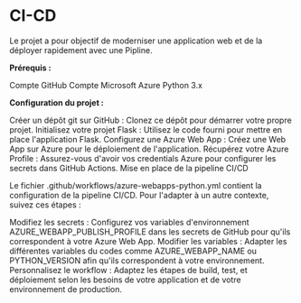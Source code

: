 # CI-CD

Le projet a pour objectif de moderniser une application web et de la déployer rapidement avec une Pipline.

**Prérequis :**

Compte GitHub
Compte Microsoft Azure
Python 3.x

**Configuration du projet :**

Créer un dépôt git sur GitHub : Clonez ce dépôt pour démarrer votre propre projet.
Initialisez votre projet Flask : Utilisez le code fourni pour mettre en place l'application Flask.
Configurez une Azure Web App : Créez une Web App sur Azure pour le déploiement de l'application.
Récupérez votre Azure Profile : Assurez-vous d'avoir vos credentials Azure pour configurer les secrets dans GitHub Actions.
Mise en place de la pipeline CI/CD

Le fichier .github/workflows/azure-webapps-python.yml contient la configuration de la pipeline CI/CD. Pour l'adapter à un autre contexte, suivez ces étapes :

Modifiez les secrets : Configurez vos variables d'environnement AZURE_WEBAPP_PUBLISH_PROFILE dans les secrets de GitHub pour qu'ils correspondent à votre Azure Web App.
Modifier les variables : Adapter les différentes variables du codes comme AZURE_WEBAPP_NAME ou PYTHON_VERSION afin qu'ils correspondent à votre environnement.
Personnalisez le workflow : Adaptez les étapes de build, test, et déploiement selon les besoins de votre application et de votre environnement de production.
